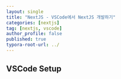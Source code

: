 ```yaml
---
layout: single
title: "NextJS - VSCode에서 NextJS 개발하기"
categories: [nextjs]
tag: [nextjs, vscode]
author_profile: false
published: true
typora-root-url: ../
---
```


## VSCode Setup
